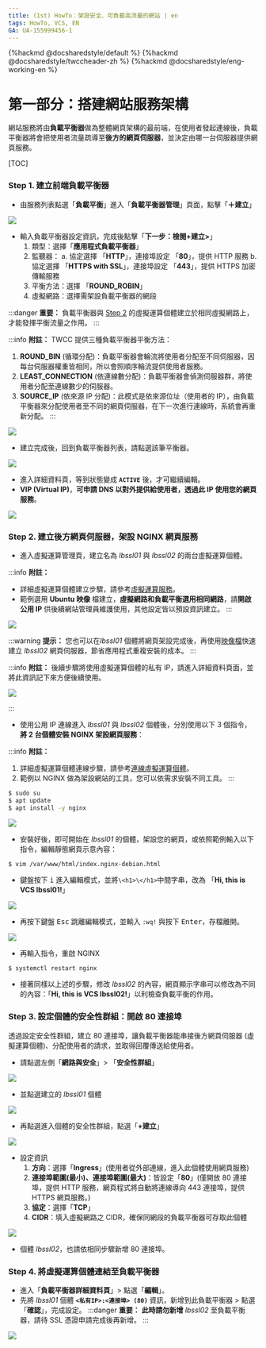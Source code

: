 ```yaml
---
title: (1st) HowTo：架設安全、可負載高流量的網站 | en
tags: HowTo, VCS, EN
GA: UA-155999456-1
---
```


{%hackmd @docsharedstyle/default %}
{%hackmd @docsharedstyle/twccheader-zh %}
{%hackmd @docsharedstyle/eng-working-en %}

# 第一部分：搭建網站服務架構

網站服務將由**負載平衡器**做為整體網頁架構的最前端，在使用者發起連線後，負載平衡器將會把使用者流量疏導至**後方的網頁伺服器**，並決定由哪一台伺服器提供網頁服務。

[TOC]

### Step 1. 建立前端負載平衡器

- 由服務列表點選「**負載平衡**」進入「**負載平衡器管理**」頁面，點擊「**＋建立**」
    
![](https://cos.twcc.ai/SYS-MANUAL/uploads/upload_c7e75e34255e492c11ea7122aba0d3fd.png)


- 輸入負載平衡器設定資訊，完成後點擊「**下一步：檢閱+建立>**」
    1. 類型：選擇「**應用程式負載平衡器**」
    2. 監聽器： 
        a. 協定選擇 「**HTTP**」，連接埠設定 「**80**」，提供 HTTP 服務
        b. 協定選擇 「**HTTPS with SSL**」，連接埠設定 「**443**」，提供 HTTPS 加密傳輸服務
    3. 平衡方法：選擇 「**ROUND_ROBIN**」
    4. 虛擬網路：選擇需架設負載平衡器的網段
 
 :::danger
<i class="fa fa-exclamation-triangle fa-20" aria-hidden="true"></i> **重要：** 
負載平衡器與 [Step 2](#Step-2-建立虛擬運算個體，架設-NGINX-網頁服務) 的虛擬運算個體建立於相同虛擬網路上，才能發揮平衡流量之作用。
:::

:::info
<i class="fa fa-paperclip fa-20" aria-hidden="true"></i> **附註：**
TWCC 提供三種負載平衡器平衡方法：
1. **ROUND_BIN** (循環分配)：負載平衡器會輪流將使用者分配至不同伺服器，因每台伺服器權重皆相同，所以會照順序輪流提供使用者服務。
2. **LEAST_CONNECTION** (依連線數分配)：負載平衡器會偵測伺服器群，將使用者分配至連線數少的伺服器。
3. **SOURCE_IP** (依來源 IP 分配)：此模式是依來源位址（使用者的 IP），由負載平衡器來分配使用者至不同的網頁伺服器，在下一次進行連線時，系統會再重新分配。 
:::
 
![](https://cos.twcc.ai/SYS-MANUAL/uploads/upload_42cb4df35a247c39e34d7728cb4b06ff.png)



- 建立完成後，回到負載平衡器列表，請點選該筆平衡器。


![](https://cos.twcc.ai/SYS-MANUAL/uploads/upload_f9163f8b43bd366a88b426110ab75cd4.png)


- 進入詳細資料頁，等到狀態變成 **`ACTIVE`** 後，才可繼續編輯。
- **VIP (Virtual IP)**，**可申請 DNS 以對外提供給使用者，透過此 IP 使用您的網頁服務**。

![](https://cos.twcc.ai/SYS-MANUAL/uploads/upload_0c8ac54118d4d0147631330cf651aa78.png)


### Step 2. 建立後方網頁伺服器，架設 NGINX 網頁服務

- 進入虛擬運算管理頁，建立名為 *lbssl01* 與 *lbssl02* 的兩台虛擬運算個體。

:::info
<i class="fa fa-paperclip fa-20" aria-hidden="true"></i> **附註：**  
- 詳細虛擬運算個體建立步驟，請參考[<ins>虛擬運算服務</ins>](https://www.twcc.ai/doc?page=vm&euqinu=true#%E5%BB%BA%E7%AB%8B%E8%99%9B%E6%93%AC%E9%81%8B%E7%AE%97%E5%80%8B%E9%AB%94)。
- 範例選用 **Ubuntu 映像** 檔建立，**虛擬網路和負載平衡選用相同網路**，請**開啟公用 IP** 供後續網站管理員維護使用，其他設定皆以預設資訊建立。
:::


![](https://cos.twcc.ai/SYS-MANUAL/uploads/upload_d4f2f49e5f6d8dca5b95e7211d24e557.png)

:::warning
<i class="fa fa-lightbulb-o fa-20" aria-hidden="true"></i> **提示：** 您也可以在*lbssl01* 個體將網頁架設完成後，再使用[<ins>映像檔</ins>](https://man.twcc.ai/@twccdocs/r1DhqHdpN?type=view#%E6%98%A0%E5%83%8F%E6%AA%94)快速建立 *lbssl02* 網頁伺服器，節省應用程式重複安裝的成本。
:::

:::info
<i class="fa fa-paperclip fa-20" aria-hidden="true"></i> **附註：** 後續步驟將使用虛擬運算個體的私有 IP，請進入詳細資料頁面，並將此資訊記下來方便後續使用。

![](https://cos.twcc.ai/SYS-MANUAL/uploads/upload_6f0cfb8d596d4e72674ffa2913537fed.png)

:::

- 使用公用 IP 連線進入 *lbssl01* 與 *lbssl02* 個體後，分別使用以下 3 個指令，**將 2 台個體安裝 NGINX 架設網頁服務**：

:::info
<i class="fa fa-paperclip fa-20" aria-hidden="true"></i> **附註：** 
1. 詳細虛擬運算個體連線步驟，請參考[連線虛擬運算個體](https://www.twcc.ai/doc?page=vm#%E9%80%A3%E7%B7%9A%E8%99%9B%E6%93%AC%E9%81%8B%E7%AE%97%E5%80%8B%E9%AB%94)。
2. 範例以 NGINX 做為架設網站的工具，您可以依需求安裝不同工具。
:::

```bash
$ sudo su
$ apt update
$ apt install -y nginx
```
![](https://cos.twcc.ai/SYS-MANUAL/uploads/upload_356eef8571553c734c82ba43d4d33c46.png)
- 安裝好後，即可開始在 *lbssl01* 的個體，架設您的網頁，或依照範例輸入以下指令，編輯靜態網頁示意內容：
    
```bash
$ vim /var/www/html/index.nginx-debian.html
```
- 鍵盤按下 <kbd>i</kbd> 進入編輯模式，並將`\<h1>\</h1>`中間字串，改為 「**Hi, this is VCS lbssl01!**」

![](https://cos.twcc.ai/SYS-MANUAL/uploads/upload_a35c3a18c88ac9d6d8e77915f5060085.png)
- 再按下鍵盤 <kbd>Esc</kbd> 跳離編輯模式，並輸入 `:wq!` 與按下 <kbd>Enter</kbd>，存檔離開。

![](https://cos.twcc.ai/SYS-MANUAL/uploads/upload_11d0e73d06fd1c04a98c0ce201aff26f.png)
- 再輸入指令，重啟 NGINX

```
$ systemctl restart nginx
```
- 接著同樣以上述的步驟，修改 *lbssl02* 的內容，網頁顯示字串可以修改為不同的內容：「**Hi, this is VCS lbssl02!**」以利檢查負載平衡的作用。


### Step 3. 設定個體的安全性群組：開啟 80 連接埠

透過設定安全性群組，建立 80 連接埠，讓負載平衡器能串接後方網頁伺服器 (虛擬運算個體)、分配使用者的請求，並取得回覆傳送給使用者。

- 請點選左側「**網路與安全**」> 「**安全性群組**」

![](https://cos.twcc.ai/SYS-MANUAL/uploads/upload_1770e397f5db929bb15ef6a3113fdb6d.png)

- 並點選建立的 *lbssl01* 個體

![](https://cos.twcc.ai/SYS-MANUAL/uploads/upload_b54eb467c3a00a9a248379b13455684b.png)

- 再點選進入個體的安全性群組，點選「**+建立**」

![](https://cos.twcc.ai/SYS-MANUAL/uploads/upload_1db8872b58bc054f1e07149e2a858444.png)
 
- 設定資訊
    1. **方向**：選擇「**Ingress**」(使用者從外部連線，進入此個體使用網頁服務)
    2. **連接埠範圍(最小)、連接埠範圍(最大)**：皆設定「**80**」(僅開放 80 連接埠，提供 HTTP 服務，網頁程式將自動將連線導向 443 連接埠，提供 HTTPS 網頁服務。)
    3. **協定**：選擇「**TCP**」
    4. **CIDR**：填入虛擬網路之 CIDR，確保同網段的負載平衡器可存取此個體<br> 


![](https://cos.twcc.ai/SYS-MANUAL/uploads/upload_21b645ec6844d6adcd71f72f8f9f2581.png)
 
- 個體 *lbssl02*，也請依相同步驟新增 80 連接埠。
    
### Step 4. 將虛擬運算個體連結至負載平衡器

- 進入「**負載平衡器詳細資料頁**」> 點選「**編輯**」。
- 先將 *lbssl01* 個體 **`<私有IP>:<連接埠> (80)`** 資訊，新增到此負載平衡器 > 點選「**確認**」，完成設定。
:::danger
<i class="fa fa-exclamation-triangle fa-20" aria-hidden="true"></i> **重要：**  **此時請勿新增** *lbssl02* 至負載平衡器，請待 SSL 憑證申請完成後再新增。
:::

![](https://cos.twcc.ai/SYS-MANUAL/uploads/upload_cdd28b73c171b5801cf2a8e3d461f540.png)